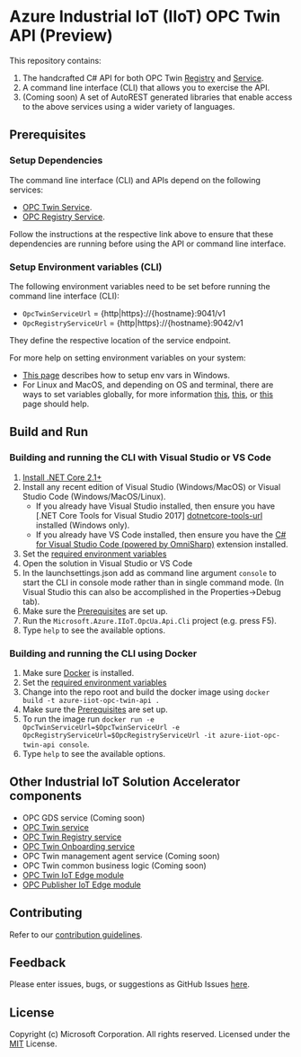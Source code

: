 # Azure Industrial IoT (IIoT) OPC Twin API (Preview)

This repository contains:

1. The handcrafted C# API for both OPC Twin [Registry](https://github.com/Azure/azure-iiot-opc-twin-service) and [Service](https://github.com/Azure/azure-iiot-opc-registry-service).
1. A command line interface (CLI) that allows you to exercise the API.
1. (Coming soon) A set of AutoREST generated libraries that enable access to the above services using a wider variety of languages.

## Prerequisites

### Setup Dependencies

The command line interface (CLI) and APIs depend on the following services:

* [OPC Twin Service](https://github.com/Azure/azure-iiot-opc-twin-service).
* [OPC Registry Service](https://github.com/Azure/azure-iiot-opc-registry-service).

Follow the instructions at the respective link above to ensure that these dependencies are running before using the API or command line interface.

### Setup Environment variables (CLI)

The following environment variables need to be set before running the command line interface (CLI):

* `OpcTwinServiceUrl` = {http|https}://{hostname}:9041/v1
* `OpcRegistryServiceUrl` = {http|https}://{hostname}:9042/v1

They define the respective location of the service endpoint.

For more help on setting environment variables on your system:

* [This page][windows-envvars-howto-url] describes how to setup env vars in Windows.
* For Linux and MacOS, and depending on OS and terminal, there are ways to set variables globally, for more information [this](https://stackoverflow.com/questions/13046624/how-to-permanently-export-a-variable-in-linux), [this](https://help.ubuntu.com/community/EnvironmentVariables), or [this](https://stackoverflow.com/questions/135688/setting-environment-variables-in-os-x) page should help.

## Build and Run

### Building and running the CLI with Visual Studio or VS Code

1. [Install .NET Core 2.1+][dotnet-install]
1. Install any recent edition of Visual Studio (Windows/MacOS) or Visual Studio Code (Windows/MacOS/Linux).
   * If you already have Visual Studio installed, then ensure you have [.NET Core Tools for Visual Studio 2017] [dotnetcore-tools-url] installed (Windows only).
   * If you already have VS Code installed, then ensure you have the [C# for Visual Studio Code (powered by OmniSharp)][omnisharp-url] extension installed.
1. Set the [required environment variables](#Setup-Environment-variables-CLI)
1. Open the solution in Visual Studio or VS Code
1. In the launchsettings.json add as command line argument `console` to start the CLI in console mode rather than in single command mode.  (In Visual Studio this can also be accomplished in the Properties->Debug tab).
1. Make sure the [Prerequisites](#Prerequisites) are set up.
1. Run the `Microsoft.Azure.IIoT.OpcUa.Api.Cli` project (e.g. press F5).
1. Type `help` to see the available options.

### Building and running the CLI using Docker

1. Make sure [Docker][docker-url] is installed.
1. Set the [required environment variables](#Setup-Environment-variables-CLI)
1. Change into the repo root and build the docker image using `docker build -t azure-iiot-opc-twin-api .`
1. Make sure the [Prerequisites](#Prerequisites) are set up.
1. To run the image run `docker run -e OpcTwinServiceUrl=$OpcTwinServiceUrl -e OpcRegistryServiceUrl=$OpcRegistryServiceUrl -it azure-iiot-opc-twin-api console`.
1. Type `help` to see the available options.

## Other Industrial IoT Solution Accelerator components

* OPC GDS service (Coming soon)
* [OPC Twin service](https://github.com/Azure/azure-iiot-opc-twin-service)
* [OPC Twin Registry service](https://github.com/Azure/azure-iiot-opc-registry-service)
* [OPC Twin Onboarding service](https://github.com/Azure/azure-iiot-opc-twin-onboarding)
* OPC Twin management agent service (Coming soon)
* OPC Twin common business logic (Coming soon)
* [OPC Twin IoT Edge module](https://github.com/Azure/azure-iiot-opc-twin-module)
* [OPC Publisher IoT Edge module](https://github.com/Azure/iot-edge-opc-publisher)

## Contributing

Refer to our [contribution guidelines](CONTRIBUTING.md).

## Feedback

Please enter issues, bugs, or suggestions as GitHub Issues [here](https://github.com/Azure/azure-iiot-opc-twin-service/issues).

## License

Copyright (c) Microsoft Corporation. All rights reserved.
Licensed under the [MIT](LICENSE) License.

[run-with-docker-url]: https://docs.microsoft.com/azure/iot-suite/iot-suite-remote-monitoring-deploy-local#run-the-microservices-in-docker
[rm-arch-url]: https://docs.microsoft.com/azure/iot-suite/iot-suite-remote-monitoring-sample-walkthrough
[postman-url]: https://www.getpostman.com
[iotedge-url]: https://github.com/Azure/iotedge
[iothub-docs-url]: https://docs.microsoft.com/azure/iot-hub/
[docker-url]: https://www.docker.com/
[dotnet-install]: https://www.microsoft.com/net/learn/get-started
[vs-install-url]: https://www.visualstudio.com/downloads
[dotnetcore-tools-url]: https://www.microsoft.com/net/core#windowsvs2017
[omnisharp-url]: https://github.com/OmniSharp/omnisharp-vscode
[windows-envvars-howto-url]: https://superuser.com/questions/949560/how-do-i-set-system-environment-variables-in-windows-10
[iothub-connstring-blog]: https://blogs.msdn.microsoft.com/iotdev/2017/05/09/understand-different-connection-strings-in-azure-iot-hub/
[deploy-rm]: https://docs.microsoft.com/azure/iot-suite/iot-suite-remote-monitoring-deploy
[deploy-local]: https://docs.microsoft.com/azure/iot-suite/iot-suite-remote-monitoring-deploy-local#deploy-the-azure-services
[disable-auth]: https://github.com/Azure/azure-iot-pcs-remote-monitoring-dotnet/wiki/Developer-Reference-Guide#disable-authentication
